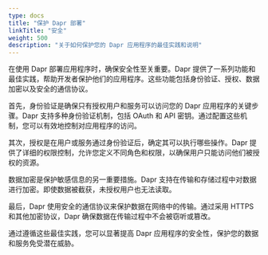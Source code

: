 ```yaml
---
type: docs
title: "保护 Dapr 部署"
linkTitle: "安全"
weight: 500
description: "关于如何保护您的 Dapr 应用程序的最佳实践和说明"
---
```


在使用 Dapr 部署应用程序时，确保安全性至关重要。Dapr 提供了一系列功能和最佳实践，帮助开发者保护他们的应用程序。这些功能包括身份验证、授权、数据加密以及安全的通信协议。

首先，身份验证是确保只有授权用户和服务可以访问您的 Dapr 应用程序的关键步骤。Dapr 支持多种身份验证机制，包括 OAuth 和 API 密钥。通过配置这些机制，您可以有效地控制对应用程序的访问。

其次，授权是在用户或服务通过身份验证后，确定其可以执行哪些操作。Dapr 提供了详细的权限控制，允许您定义不同角色和权限，以确保用户只能访问他们被授权的资源。

数据加密是保护敏感信息的另一重要措施。Dapr 支持在传输和存储过程中对数据进行加密。即使数据被截获，未授权用户也无法读取。

最后，Dapr 使用安全的通信协议来保护数据在网络中的传输。通过采用 HTTPS 和其他加密协议，Dapr 确保数据在传输过程中不会被窃听或篡改。

通过遵循这些最佳实践，您可以显著提高 Dapr 应用程序的安全性，保护您的数据和服务免受潜在威胁。